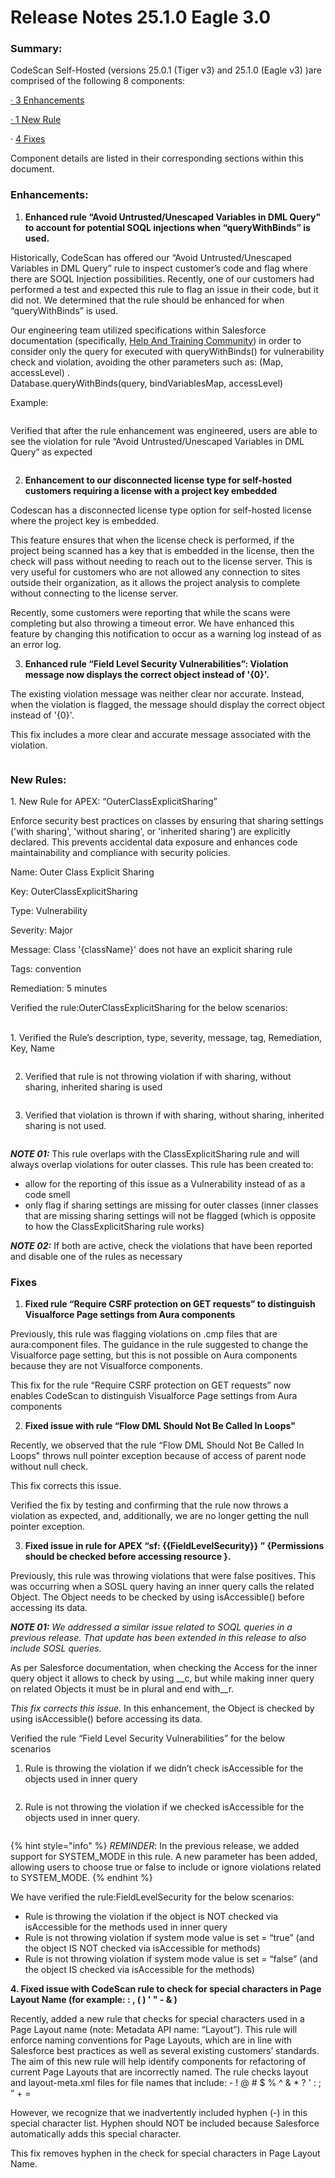 # Release Notes 25.1.0 Eagle 3.0

### Summary:

CodeScan Self-Hosted (versions 25.0.1 (Tiger v3) and 25.1.0 (Eagle v3) )are comprised of the following 8 components:

[·       3 Enhancements](release-notes-25.1.0-eagle-3.0.md#enhancements)

[·       1 New Rule](release-notes-25.1.0-eagle-3.0.md#new-rules)

·     [  4 Fixes](release-notes-25.1.0-eagle-3.0.md#fixes)

Component details are listed in their corresponding sections within this document.

### Enhancements:

1. **Enhanced rule “Avoid Untrusted/Unescaped Variables in DML Query" to account for potential SOQL injections when “queryWithBinds” is used.**

Historically, CodeScan has offered our “Avoid Untrusted/Unescaped Variables in DML Query” rule to inspect customer’s code and flag where there are SOQL Injection possibilities.  Recently, one of our customers had performed a test and expected this rule to flag an issue in their code, but it did not.  We determined that the rule should be enhanced for when “queryWithBinds” is used.

Our engineering team utilized specifications within Salesforce documentation (specifically,  [Help And Training Community](https://help.salesforce.com/s/articleView?id=release-notes.rn_apex_bind_var_soql.htm\&release=242\&type=5)) in order to consider only the query for executed with queryWithBinds() for vulnerability check and violation, avoiding the other parameters such as: (Map, accessLevel) .\
Database.queryWithBinds(query, bindVariablesMap, accessLevel)

Example:

<figure><img src="../../../../.gitbook/assets/image (4).png" alt=""><figcaption></figcaption></figure>

Verified that after the rule enhancement was engineered, users are able to see the violation for rule “Avoid Untrusted/Unescaped Variables in DML Query” as expected

<figure><img src="../../../../.gitbook/assets/image (1) (1).png" alt=""><figcaption></figcaption></figure>

2. **Enhancement to our disconnected license type for self-hosted customers requiring a license with a project key embedded**

Codescan has a disconnected license type option for self-hosted license where the project key is embedded.

This feature ensures that when the license check is performed, if the project being scanned has a key that is embedded in the license, then the check will pass without needing to reach out to the license server.  This is very useful for customers who are not allowed any connection to sites outside their organization, as it allows the project analysis to complete without connecting to the license server.

Recently, some customers were reporting that while the scans were completing but also throwing a timeout error.  We have enhanced this feature by changing this notification to occur as a warning log instead of as an error log.

&#x20;

3. **Enhanced rule “Field Level Security Vulnerabilities”:  Violation message now displays the correct object instead of '{0}'.**

The existing violation message was neither clear nor accurate.  Instead, when the violation is flagged, the message should display the correct object instead of '{0}'.

This fix includes a more clear and accurate message associated with the violation.

<figure><img src="../../../../.gitbook/assets/image (2) (1).png" alt=""><figcaption></figcaption></figure>

### New Rules:

1\.     New Rule for APEX: “OuterClassExplicitSharing”

Enforce security best practices on classes by ensuring that sharing settings ('with sharing', 'without sharing', or 'inherited sharing') are explicitly declared. This prevents accidental data exposure and enhances code maintainability and compliance with security policies.



Name: Outer Class Explicit Sharing

Key: OuterClassExplicitSharing

Type: Vulnerability

Severity: Major

Message: Class '{className}' does not have an explicit sharing rule

Tags: convention

Remediation: 5 minutes

&#x20;

Verified the rule:OuterClassExplicitSharing for the below scenarios:

\
1\. Verified the Rule’s description, type, severity, message, tag, Remediation, Key, Name

<figure><img src="../../../../.gitbook/assets/image (3) (1).png" alt=""><figcaption></figcaption></figure>

2. Verified that rule is not throwing violation if with sharing, without sharing, inherited sharing is used

<figure><img src="../../../../.gitbook/assets/image (4) (1).png" alt=""><figcaption></figcaption></figure>

3. Verified that violation is thrown if with sharing, without sharing, inherited sharing is not used.

<figure><img src="../../../../.gitbook/assets/image (5).png" alt=""><figcaption></figcaption></figure>

_**NOTE 01:**_ This rule overlaps with the ClassExplicitSharing rule and will always overlap violations for outer classes.  This rule has been created to:

* allow for the reporting of this issue as a Vulnerability instead of as a code smell
* only flag if sharing settings are missing for outer classes (inner classes that are missing sharing settings will not be flagged (which is opposite to how the ClassExplicitSharing rule works)

_**NOTE 02:**_ If both are active, check the violations that have been reported and disable one of the rules as necessary

### Fixes

1. **Fixed rule “Require CSRF protection on GET requests” to distinguish Visualforce Page settings from Aura components**

Previously, this rule was flagging violations on .cmp files that are aura:component files. The guidance in the rule suggested to change the Visualforce page setting, but this is not possible on Aura components because they are not Visualforce components.

This fix for the rule “Require CSRF protection on GET requests” now enables CodeScan to distinguish Visualforce Page settings from Aura components

&#x20;

2. **Fixed issue with rule “Flow DML Should Not Be Called In Loops"**

Recently, we observed that the rule “Flow DML Should Not Be Called In Loops" throws null pointer exception because of access of parent node without null check.

This fix corrects this issue.

Verified the fix by testing and confirming that the rule now throws a violation as expected, and, additionally, we are no longer getting the null pointer exception.

&#x20;

3. **Fixed issue in rule for APEX “sf: \{{FieldLevelSecurity\}} ” {Permissions should be checked before accessing resource }.**

Previously, this rule was throwing violations that were false positives.  This was occurring when a SOSL query having an inner query calls the related Object. The Object needs to be checked by using isAccessible() before accessing its data.

&#x20;

_**NOTE 01:** We addressed a similar issue related to SOQL queries in a previous release.  That update has been extended in this release to also include SOSL queries._



As per Salesforce documentation, when checking the Access for the inner query object it allows to check by using \_\_c, but while making inner query on related Objects it must be in plural and end with\_\_r.

_This fix corrects this issue._  In this enhancement, the Object is checked by using isAccessible() before accessing its data.

&#x20;

Verified the rule “Field Level Security Vulnerabilities” for the below scenarios

1. Rule is throwing the violation if we didn’t check isAccessible for the objects used in inner query

<figure><img src="../../../../.gitbook/assets/image (6).png" alt=""><figcaption></figcaption></figure>

2. Rule is not throwing the violation if we checked isAccessible for the objects used in inner query.

<figure><img src="../../../../.gitbook/assets/image (7).png" alt=""><figcaption></figcaption></figure>

{% hint style="info" %}
_REMINDER_: In the previous release, we added support for SYSTEM\_MODE in this rule. A new parameter has been added, allowing users to choose true or false to include or ignore violations related to SYSTEM\_MODE.
{% endhint %}

We have verified the rule:FieldLevelSecurity for the below scenarios:

* Rule is throwing the violation if the object is NOT checked via isAccessible for the methods used in inner query
* Rule is not throwing violation if system mode value is set = “true” (and the object IS NOT checked via isAccessible for methods)
* Rule is not throwing violation if system mode value is set = “false” (and the object IS checked via isAccessible for the methods)



&#x20;**4. Fixed issue with CodeScan rule to check for special characters in Page Layout Name (for example: : , ( ) ' " - & )**

Recently, added a new rule that checks for special characters used in a Page Layout name (note: Metadata API name: “Layout”). This rule will enforce naming conventions for Page Layouts, which are in line with Salesforce best practices as well as several existing customers’ standards. The aim of this new rule will help identify components for refactoring of current Page Layouts that are incorrectly named. The rule checks layout and layout-meta.xml files for file names that include: - ! @ # $ % ^ & \* ? ' : ; ” + =

However, we recognize that we inadvertently included hyphen (-) in this special character list.  Hyphen should NOT be included because Salesforce automatically adds this special character.&#x20;

&#x20;

This fix removes hyphen in the check for special characters in Page Layout Name.
